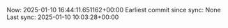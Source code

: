 Now: 2025-01-10 16:44:11.651162+00:00 Earliest commit since sync: None Last sync: 2025-01-10 10:03:28+00:00
